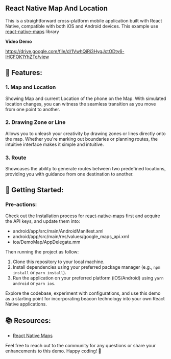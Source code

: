 ## React Native Map And Location

This is a straightforward cross-platform mobile application built with React Native, compatible with both iOS and Android devices. This example use [react-native-maps](https://github.com/react-native-maps/react-native-maps) library

**Video Demo**

https://drive.google.com/file/d/1VwhQiRi3HygJctODty6-lHCFOK1YhZTo/view

## 📡 Features:

### 1. **Map and Location**
Showing Map and current Location of the phone on the Map. With simulated location changes, you can witness the seamless transition as you move from one point to another.

### 2. **Drawing Zone or Line**
Allows you to unleash your creativity by drawing zones or lines directly onto the map. Whether you're marking out boundaries or planning routes, the intuitive interface makes it simple and intuitive.

### 3. **Route**
Showcases the ability to generate routes between two predefined locations, providing you with guidance from one destination to another.

## 🚀 Getting Started:

### Pre-actions:
Check out the Installation process for [react-native-maps](https://github.com/react-native-maps/react-native-maps/blob/master/docs/installation.md#installation) first and acquire the API keys, and update them into:
- android/app/src/main/AndroidManifest.xml
- android/app/src/main/res/values/google_maps_api.xml
- ios/DemoMap/AppDelegate.mm

Then running the project as follow:
1. Clone this repository to your local machine.
2. Install dependencies using your preferred package manager (e.g., `npm install` or `yarn install`).
3. Run the application on your preferred platform (iOS/Android) using `yarn android` or `yarn ios`.

Explore the codebase, experiment with configurations, and use this demo as a starting point for incorporating beacon technology into your own React Native applications.

## 📚 Resources:

- [React Native Maps](https://github.com/react-native-maps/react-native-maps)
  
Feel free to reach out to the community for any questions or share your enhancements to this demo. Happy coding! 📡